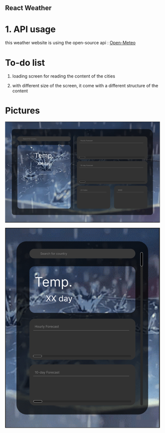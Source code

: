 ## React Weather

# 1. API usage
this weather website is using the open-source api :
[Open-Meteo](https://www.npmjs.com/package/openmeteo)


# To-do list 
1. loading screen for reading the content of the cities

2. with different size of the screen, it come with a different structure of the content 

# Pictures
![Full Screen](./src/img/full-screen-content.png)

![Smaller Screen](./src/img/smaller-screen-content.png)
